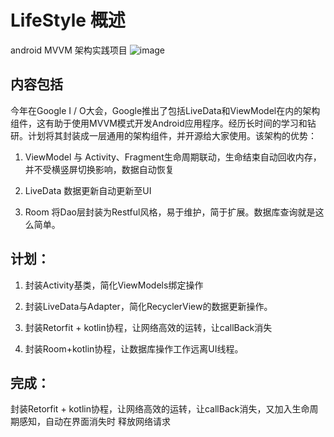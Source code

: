# LifeStyle 概述
android MVVM 架构实践项目
![image](https://github.com/Papeone/LifeStyle/raw/master/image/mvvm.png)
## 内容包括
今年在Google I / O大会，Google推出了包括LiveData和ViewModel在内的架构组件，这有助于使用MVVM模式开发Android应用程序。经历长时间的学习和钻研。计划将其封装成一层通用的架构组件，并开源给大家使用。该架构的优势：

1.  ViewModel 与 Activity、Fragment生命周期联动，生命结束自动回收内存，并不受横竖屏切换影响，数据自动恢复

2.  LiveData 数据更新自动更新至UI

3. Room 将Dao层封装为Restful风格，易于维护，简于扩展。数据库查询就是这么简单。

## 计划：

1.  封装Activity基类，简化ViewModels绑定操作  

2. 封装LiveData与Adapter，简化RecyclerView的数据更新操作。

3. 封装Retorfit + kotlin协程，让网络高效的运转，让callBack消失  

4. 封装Room+kotlin协程，让数据库操作工作远离UI线程。

## 完成：

封装Retorfit + kotlin协程，让网络高效的运转，让callBack消失，又加入生命周期感知，自动在界面消失时 释放网络请求
